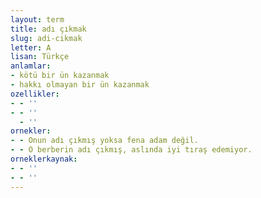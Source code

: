 ```yaml
---
layout: term
title: adı çıkmak
slug: adi-cikmak
letter: A
lisan: Türkçe
anlamlar:
- kötü bir ün kazanmak
- hakkı olmayan bir ün kazanmak
ozellikler:
- - ''
- - ''
  - ''
ornekler:
- - Onun adı çıkmış yoksa fena adam değil.
- - O berberin adı çıkmış, aslında iyi tıraş edemiyor.
orneklerkaynak:
- - ''
- - ''
---
```

